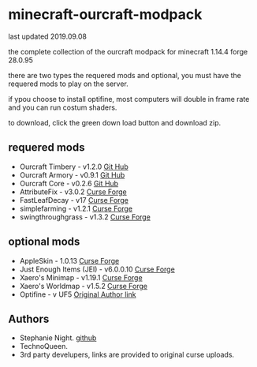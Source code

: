 # minecraft-ourcraft-modpack

last updated 2019.09.08

the complete collection of the ourcraft modpack for minecraft 1.14.4 forge 28.0.95

there are two types the requered mods and optional, you must have the requered mods to play on the server. 

if ypou choose to install optifine, most computers will double in frame rate and you can run costum shaders. 

to download, click the green down load button and download zip.

## requered mods 

- Ourcraft Timbery  	  - v1.2.0	[Git Hub](https://github.com/StephanieHvenegaard/minecraft-ourcraft-timbery)
- Ourcraft Armory  	  - v0.9.1	[Git Hub](https://github.com/StephanieHvenegaard/minecraft-ourcraft-armory)
- Ourcraft Core     	  - v0.2.6      [Git Hub](https://github.com/StephanieHvenegaard/minecraft-ourcraft-core)
- AttributeFix        	  - v3.0.2      [Curse Forge](https://www.curseforge.com/minecraft/mc-mods/attributefix)
- FastLeafDecay     	  - v17         [Curse Forge](https://wwwa.curseforge.com/minecraft/mc-mods/fast-leaf-decay)
- simplefarming     	  - v1.2.1	[Curse Forge](https://www.curseforge.com/minecraft/mc-mods/simple-farming)
- swingthroughgrass 	  - v1.3.2      [Curse Forge](https://www.curseforge.com/minecraft/mc-mods/swingthroughgrass)

## optional mods
- AppleSkin               - 1.0.13	[Curse Forge](https://www.curseforge.com/minecraft/mc-mods/appleskin)
- Just Enough Items (JEI) - v6.0.0.10   [Curse Forge](https://www.curseforge.com/minecraft/mc-mods/jei)
- Xaero's Minimap	  - v1.19.1     [Curse Forge](https://www.curseforge.com/minecraft/mc-mods/xaeros-minimap)
- Xaero's Worldmap        - v1.5.2      [Curse Forge](https://www.curseforge.com/minecraft/mc-mods/xaeros-world-map)
- Optifine                - v UF5            [Original Author link](https://optifine.net/home)

## Authors

- Stephanie Night. [github](https://github.com/StephanieHvenegaard)
- TechnoQueen.
- 3rd party develupers, links are provided to original curse uploads.
